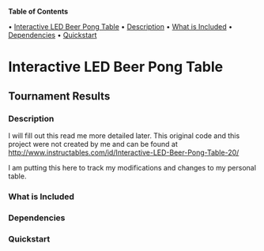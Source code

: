 **Table of Contents** 

• [Interactive LED Beer Pong Table](#interactive-lED-beer-pong-table)
	• [Description](#description)
	• [What is Included](#what-is-included)
	• [Dependencies](#dependencies)
	• [Quickstart](#quickstart)



# **Interactive LED Beer Pong Table**
## Tournament Results

### Description

I will fill out this read me more detailed later.
This original code and this project were not created by me and can be found at
http://www.instructables.com/id/Interactive-LED-Beer-Pong-Table-20/

I am putting this here to track my modifications and changes to my personal table.

### What is Included


### Dependencies


### Quickstart
